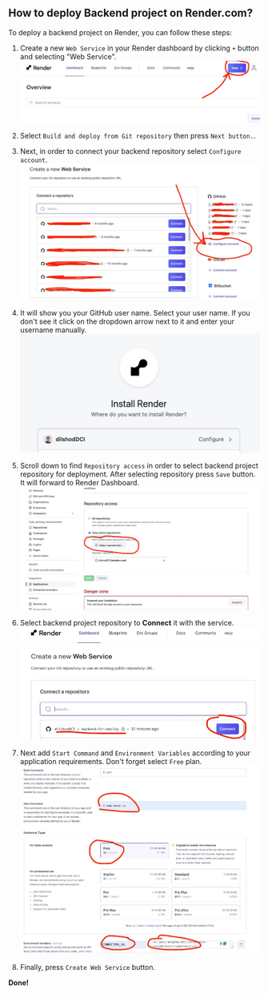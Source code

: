 ## How to deploy Backend project on Render.com?

To deploy a backend project on Render, you can follow these steps:

1. Create a new `Web Service` in your Render dashboard by clicking `+` button and selecting "Web Service".
   ![Render Dashboard](./images/image.png)

2. Select `Build and deploy from Git repository` then press `Next button.`.

3. Next, in order to connect your backend repository select `Configure account`.
   ![Configure account](./images/image-1.png)

4. It will show you your GitHub user name. Select your user name. If you don't see it click on the dropdown arrow next to it and enter your username manually.
   ![user-name](./images/image-2.png)

5. Scroll down to find `Repository access` in order to select backend project repository for deployment. After selecting repository press `Save` button. It will forward to Render Dashboard.
   ![select_repo](./images/image-3.png)

6. Select backend project repository to **Connect** it with the service.
   ![connect](./images/image-4.png)

7. Next add `Start Command` and `Environment Variables` according to your application requirements. Don't forget select `Free` plan.
   ![settings](./images/image-5.png)

8. Finally, press `Create Web Service` button.

**Done!**
